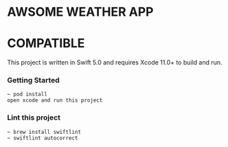 #  AWSOME WEATHER APP

# COMPATIBLE
This project is written in Swift 5.0 and requires Xcode 11.0+ to build and run.

### Getting Started

``` 
~ pod install
open xcode and run this project
```

### Lint this project
``` 
~ brew install swiftlint
~ swiftlint autocorrect
```

